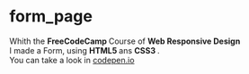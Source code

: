 # form_page
Whith the <strong> FreeCodeCamp </strong> Course of <strong> Web Responsive Design </strong> <br/>
I made a Form, using <strong> HTML5 </strong> ans <strong> CSS3 </strong>.<br/>
You can take a look in <a href="https://codepen.io/eugenia1984/pen/BaLKywB"> codepen.io </a>

